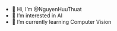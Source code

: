 - 👋 Hi, I’m @NguyenHuuThuat
- 👀 I’m interested in AI
- 🌱 I’m currently learning Computer Vision

<!---
NguyenHuuThuat/NguyenHuuThuat is a ✨ special ✨ repository because its `README.md` (this file) appears on your GitHub profile.
You can click the Preview link to take a look at your changes.
--->
